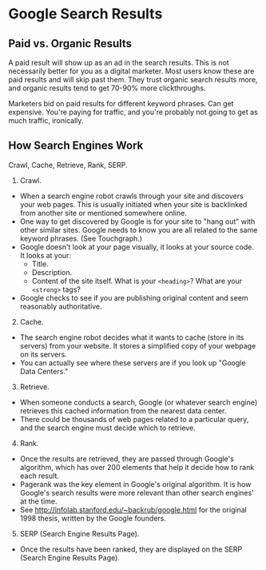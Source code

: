 # Google Search Results

## Paid vs. Organic Results

A paid result will show up as an ad in the search results. This is not necessarily better for you as a digital marketer. Most users know these are paid results and will skip past them. They trust organic search results more, and organic results tend to get 70-90% more clickthroughs.

Marketers bid on paid results for different keyword phrases. Can get expensive. You're paying for traffic, and you're probably not going to get as much traffic, ironically.

## How Search Engines Work

Crawl, Cache, Retrieve, Rank, SERP.

1. Crawl.
  - When a search engine robot crawls through your site and discovers your web pages. This is usually initiated when your site is backlinked from another site or mentioned somewhere online.
  - One way to get discovered by Google is for your site to "hang out" with other similar sites. Google needs to know you are all related to the same keyword phrases. (See Touchgraph.)
  - Google doesn't look at your page visually, it looks at your source code. It looks at your:
    - Title.
    - Description.
    - Content of the site itself. What is your `<heading>`? What are your `<strong>` tags?
  - Google checks to see if you are publishing original content and seem reasonably authoritative.
2. Cache.
  - The search engine robot decides what it wants to cache (store in its servers) from your website. It stores a simplified copy of your webpage on its servers.
  - You can actually see where these servers are if you look up "Google Data Centers."
3. Retrieve.
  - When someone conducts a search, Google (or whatever search engine) retrieves this cached information from the nearest data center.
  - There could be thousands of web pages related to a particular query, and the search engine must decide which to retrieve.
4. Rank.
  - Once the results are retrieved, they are passed through Google's algorithm, which has over 200 elements that help it decide how to rank each result.
  - Pagerank was the key element in Google's original algorithm. It is how Google's search results were more relevant than other search engines' at the time.
  - See http://infolab.stanford.edu/~backrub/google.html for the original 1998 thesis, written by the Google founders.
5. SERP (Search Engine Results Page).
  - Once the results have been ranked, they are displayed on the SERP (Search Engine Results Page).